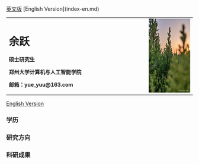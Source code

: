<table border="0">
  <tr>
    <td width="75%">
      <h1>余跃</h1>
      <p><b>硕士研究生</b></p>
      <p><b>郑州大学计算机与人工智能学院</b></p>
      <p><b>邮箱：yue_yuu@163.com</b></p>
    </td>
    <td width="25%">
      <img src="/image1.jpg" width="100%">
    </td>
  </tr>
  <tr>
    <a href="/index-en.html">英文版</a>
    [English Version](index-en.md)
  </tr>
</table>


[English Version](index-en.md)

### 学历

### 研究方向

### 科研成果


